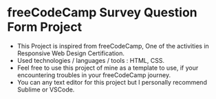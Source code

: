 # freeCodeCamp Survey Question Form Project
* This Project is inspired from freeCodeCamp, One of the activities in Responsive Web Design Certification.
* Used technologies / languages / tools : HTML, CSS.
* Feel free to use this project of mine as a template to use, if your encountering troubles in your freeCodeCamp journey.
* You can any text editor for this project but I personally recommend Sublime or VSCode.
